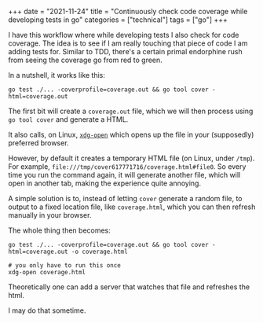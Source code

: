 +++
date = "2021-11-24"
title = "Continuously check code coverage while developing tests in go"
categories = ["technical"]
tags = ["go"]
+++

I have this workflow where while developing tests I also check for code coverage. The idea is to see if I am really touching that piece of code I am adding tests for. Similar to TDD, there's a certain primal endorphine rush from seeing the coverage go from red to green.


In a nutshell, it works like this:

```shell
go test ./... -coverprofile=coverage.out && go tool cover -html=coverage.out
```

The first bit will create a `coverage.out` file, which we will then process using `go tool cover` and generate a HTML.

It also calls, on Linux, [`xdg-open`](https://github.com/golang/go/blob/2ebe77a2fda1ee9ff6fd9a3e08933ad1ebaea039/src/cmd/internal/browser/browser.go#L29) which opens up the file in your (supposedly) preferred browser.


However, by default it creates a temporary HTML file (on Linux, under `/tmp`). For example, `file:///tmp/cover617771716/coverage.html#file0`. So every time you run the command again, it will generate another file, which will open in another tab, making the experience quite annoying.

A simple solution is to, instead of letting `cover` generate a random file, to output to a fixed location file, like `coverage.html`, which you can then refresh manually in your browser.

The whole thing then becomes:
```shell
go test ./... -coverprofile=coverage.out && go tool cover -html=coverage.out -o coverage.html

# you only have to run this once
xdg-open coverage.html
```


Theoretically one can add a server that watches that file and refreshes the html.

I may do that sometime.
